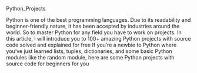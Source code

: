 Python_Projects

Python is one of the best programming languages. Due to its readability and beginner-friendly nature, it has been accepted by industries around the world. So to master Python for any field you have to work on projects. In this article, I will introduce you to 100+ amazing Python projects with source code solved and explained for free
If you’re a newbie to Python where you’ve just learned lists, tuples, dictionaries, and some basic Python modules like the random module, here are some Python projects with source code for beginners for you
